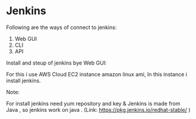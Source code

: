 # Jenkins

Following are the ways of connect to jenkins:

1. Web GUI
2. CLI
3. API

Install and steup of jenkins bye Web GUI:

For this i use AWS Cloud EC2 instance amazon linux ami, In this instance i install jenkins.

Note:

For install jenkins need yum repository and key & Jenkins is made from Java , so jenkins work on java .
(Link:  https://pkg.jenkins.io/redhat-stable/ )
   

